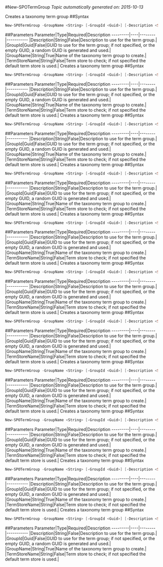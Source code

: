 #New-SPOTermGroup
*Topic automatically generated on: 2015-10-13*

Creates a taxonomy term group
##Syntax
```powershell
New-SPOTermGroup -GroupName <String> [-GroupId <Guid>] [-Description <String>] [-TermStoreName <String>]
```


##Parameters
Parameter|Type|Required|Description
---------|----|--------|-----------
|Description|String|False|Description to use for the term group.|
|GroupId|Guid|False|GUID to use for the term group; if not specified, or the empty GUID, a random GUID is generated and used.|
|GroupName|String|True|Name of the taxonomy term group to create.|
|TermStoreName|String|False|Term store to check; if not specified the default term store is used.|
Creates a taxonomy term group
##Syntax
```powershell
New-SPOTermGroup -GroupName <String> [-GroupId <Guid>] [-Description <String>] [-TermStoreName <String>]
```


##Parameters
Parameter|Type|Required|Description
---------|----|--------|-----------
|Description|String|False|Description to use for the term group.|
|GroupId|Guid|False|GUID to use for the term group; if not specified, or the empty GUID, a random GUID is generated and used.|
|GroupName|String|True|Name of the taxonomy term group to create.|
|TermStoreName|String|False|Term store to check; if not specified the default term store is used.|
Creates a taxonomy term group
##Syntax
```powershell
New-SPOTermGroup -GroupName <String> [-GroupId <Guid>] [-Description <String>] [-TermStoreName <String>]
```


##Parameters
Parameter|Type|Required|Description
---------|----|--------|-----------
|Description|String|False|Description to use for the term group.|
|GroupId|Guid|False|GUID to use for the term group; if not specified, or the empty GUID, a random GUID is generated and used.|
|GroupName|String|True|Name of the taxonomy term group to create.|
|TermStoreName|String|False|Term store to check; if not specified the default term store is used.|
Creates a taxonomy term group
##Syntax
```powershell
New-SPOTermGroup -GroupName <String> [-GroupId <Guid>] [-Description <String>] [-TermStoreName <String>]
```


##Parameters
Parameter|Type|Required|Description
---------|----|--------|-----------
|Description|String|False|Description to use for the term group.|
|GroupId|Guid|False|GUID to use for the term group; if not specified, or the empty GUID, a random GUID is generated and used.|
|GroupName|String|True|Name of the taxonomy term group to create.|
|TermStoreName|String|False|Term store to check; if not specified the default term store is used.|
Creates a taxonomy term group
##Syntax
```powershell
New-SPOTermGroup -GroupName <String> [-GroupId <Guid>] [-Description <String>] [-TermStoreName <String>]
```


##Parameters
Parameter|Type|Required|Description
---------|----|--------|-----------
|Description|String|False|Description to use for the term group.|
|GroupId|Guid|False|GUID to use for the term group; if not specified, or the empty GUID, a random GUID is generated and used.|
|GroupName|String|True|Name of the taxonomy term group to create.|
|TermStoreName|String|False|Term store to check; if not specified the default term store is used.|
Creates a taxonomy term group
##Syntax
```powershell
New-SPOTermGroup -GroupName <String> [-GroupId <Guid>] [-Description <String>] [-TermStoreName <String>]
```


##Parameters
Parameter|Type|Required|Description
---------|----|--------|-----------
|Description|String|False|Description to use for the term group.|
|GroupId|Guid|False|GUID to use for the term group; if not specified, or the empty GUID, a random GUID is generated and used.|
|GroupName|String|True|Name of the taxonomy term group to create.|
|TermStoreName|String|False|Term store to check; if not specified the default term store is used.|
Creates a taxonomy term group
##Syntax
```powershell
New-SPOTermGroup -GroupName <String> [-GroupId <Guid>] [-Description <String>] [-TermStoreName <String>]
```


##Parameters
Parameter|Type|Required|Description
---------|----|--------|-----------
|Description|String|False|Description to use for the term group.|
|GroupId|Guid|False|GUID to use for the term group; if not specified, or the empty GUID, a random GUID is generated and used.|
|GroupName|String|True|Name of the taxonomy term group to create.|
|TermStoreName|String|False|Term store to check; if not specified the default term store is used.|
Creates a taxonomy term group
##Syntax
```powershell
New-SPOTermGroup -GroupName <String> [-GroupId <Guid>] [-Description <String>] [-TermStoreName <String>]
```


##Parameters
Parameter|Type|Required|Description
---------|----|--------|-----------
|Description|String|False|Description to use for the term group.|
|GroupId|Guid|False|GUID to use for the term group; if not specified, or the empty GUID, a random GUID is generated and used.|
|GroupName|String|True|Name of the taxonomy term group to create.|
|TermStoreName|String|False|Term store to check; if not specified the default term store is used.|
Creates a taxonomy term group
##Syntax
```powershell
New-SPOTermGroup -GroupName <String> [-GroupId <Guid>] [-Description <String>] [-TermStoreName <String>]
```


##Parameters
Parameter|Type|Required|Description
---------|----|--------|-----------
|Description|String|False|Description to use for the term group.|
|GroupId|Guid|False|GUID to use for the term group; if not specified, or the empty GUID, a random GUID is generated and used.|
|GroupName|String|True|Name of the taxonomy term group to create.|
|TermStoreName|String|False|Term store to check; if not specified the default term store is used.|
Creates a taxonomy term group
##Syntax
```powershell
New-SPOTermGroup -GroupName <String> [-GroupId <Guid>] [-Description <String>] [-TermStoreName <String>]
```


##Parameters
Parameter|Type|Required|Description
---------|----|--------|-----------
|Description|String|False|Description to use for the term group.|
|GroupId|Guid|False|GUID to use for the term group; if not specified, or the empty GUID, a random GUID is generated and used.|
|GroupName|String|True|Name of the taxonomy term group to create.|
|TermStoreName|String|False|Term store to check; if not specified the default term store is used.|
Creates a taxonomy term group
##Syntax
```powershell
New-SPOTermGroup -GroupName <String> [-GroupId <Guid>] [-Description <String>] [-TermStoreName <String>]
```


##Parameters
Parameter|Type|Required|Description
---------|----|--------|-----------
|Description|String|False|Description to use for the term group.|
|GroupId|Guid|False|GUID to use for the term group; if not specified, or the empty GUID, a random GUID is generated and used.|
|GroupName|String|True|Name of the taxonomy term group to create.|
|TermStoreName|String|False|Term store to check; if not specified the default term store is used.|
